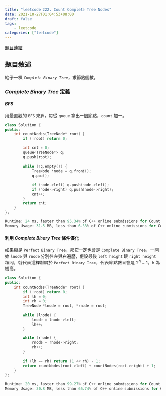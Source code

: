 ```yaml
---
title: "leetcode 222. Count Complete Tree Nodes"
date: 2021-10-27T01:04:53+08:00
draft: false
tags: 
    - leetcode
categories: ["leetcode"]
---
```


[題目連結](https://leetcode.com/problems/count-complete-tree-nodes/)

## 題目敘述

給予一棵 *`Complete Binary Tree`*，求節點個數。

### *Complete Binary Tree* 定義

#### *BFS*

用最直觀的 `BFS` 來解，每從 `queue` 拿出一個節點，`count` 加一。

```c++
class Solution {
public:
    int countNodes(TreeNode* root) {
        if (!root) return 0;
        
        int cnt = 0;
        queue<TreeNode*> q;
        q.push(root);
        
        while (!q.empty()) {
            TreeNode *node = q.front();
            q.pop();
            
            if (node->left) q.push(node->left);
            if (node->right) q.push(node->right);
            cnt++;
        }
        return cnt;
    }
};

Runtime: 24 ms, faster than 95.34% of C++ online submissions for Count Complete Tree Nodes.
Memory Usage: 31.5 MB, less than 6.88% of C++ online submissions for Count Complete Tree Nodes.
```

#### 利用 *Complete Binary Tree* 條件優化

如果樹是 `Perfect Binary Tree`，那它一定也會是 `Complete Binary Tree`，一開始 `lnode` 與 `rnode` 分別往左與右遍歷，假設最後 `left height` 跟 `right height` 相同，就代表這棵樹屬於 `Perfect Binary Tree`，代表節點數目會是 $2^h - 1$，`h` 為樹高。

```c++
class Solution {
public:
    int countNodes(TreeNode* root) {
        if (!root) return 0;
        int lh = 0;
        int rh = 0;
        TreeNode *lnode = root, *rnode = root;
        
        while (lnode) {
            lnode = lnode->left;
            lh++;
        }
        
        while (rnode) {
            rnode = rnode->right;
            rh++;
        }
        
        if (lh == rh) return (1 << rh) - 1;
        return countNodes(root->left) + countNodes(root->right) + 1;
    }
};

Runtime: 20 ms, faster than 99.27% of C++ online submissions for Count Complete Tree Nodes.
Memory Usage: 30.8 MB, less than 65.74% of C++ online submissions for Count Complete Tree Nodes.
```